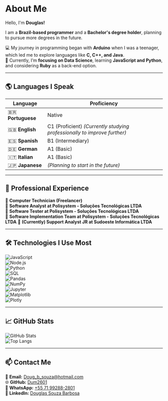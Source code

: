 # **About Me**  

Hello, I'm **Douglas!**  

I am a **Brazil-based programmer** and a **Bachelor's degree holder**, planning to pursue more degrees in the future.  

💻 My journey in programming began with **Arduino** when I was a teenager, which led me to explore languages like **C, C++, and Java**.  
🚀 Currently, I’m **focusing on Data Science**, learning **JavaScript and Python**, and considering **Ruby** as a back-end option.  

---

## **🌎 Languages I Speak**  

| Language            | Proficiency |  
|---------------------|------------|  
| 🇧🇷 **Portuguese**  | Native     |  
| 🇬🇧 **English**     | C1 (Proficient) *(Currently studying professionally to improve further)* |  
| 🇪🇸 **Spanish**     | B1 (Intermediary) |  
| 🇩🇪 **German**      | A1 (Basic) |  
| 🇮🇹 **Italian**     | A1 (Basic) |  
| 🇯🇵 **Japanese**    | *(Planning to start in the future)* |  

---

## **💼 Professional Experience**  
🔹 **Computer Technician (Freelancer)**  
🔹 **Software Analyst at Polisystem - Soluções Tecnológicas LTDA**  
🔹 **Software Tester at Polisystem - Soluções Tecnológicas LTDA**  
🔹 **Software Implementation Team at Polisystem - Soluções Tecnológicas LTDA**
🔹 **(Currently) Support Analyst JR at Sudoeste Informática LTDA** 

---

## **🛠️ Technologies I Use Most**  
![JavaScript](https://img.shields.io/badge/-JavaScript-F7DF1E?style=flat-square&logo=javascript&logoColor=black)  
![Node.js](https://img.shields.io/badge/-Node.js-339933?style=flat-square&logo=node.js&logoColor=white)  
![Python](https://img.shields.io/badge/-Python-3776AB?style=flat-square&logo=python&logoColor=white)  
![SQL](https://img.shields.io/badge/-SQL-4479A1?style=flat-square&logo=postgresql&logoColor=white)  
![Pandas](https://img.shields.io/badge/-Pandas-150458?style=flat-square&logo=pandas&logoColor=white)  
![NumPy](https://img.shields.io/badge/-NumPy-013243?style=flat-square&logo=numpy&logoColor=white)  
![Jupyter](https://img.shields.io/badge/-Jupyter-F37626?style=flat-square&logo=jupyter&logoColor=white)  
![Matplotlib](https://img.shields.io/badge/-Matplotlib-11557C?style=flat-square&logo=matplotlib&logoColor=white)  
![Plotly](https://img.shields.io/badge/-Plotly-3F4F75?style=flat-square&logo=plotly&logoColor=white)

---

## **📈 GitHub Stats**  
![GitHub Stats](https://github-readme-stats.vercel.app/api?username=Dum2601&show_icons=true&theme=tokyonight)  
![Top Langs](https://github-readme-stats.vercel.app/api/top-langs/?username=Dum2601&layout=compact&theme=tokyonight)  

---

## 📫 **Contact Me**  
📧 **Email:** [Doug_b_souza@hotmail.com](mailto:Doug_b_souza@hotmail.com)  
🌐 **GitHub:** [Dum2601](https://github.com/Dum2601)  
📱 **WhatsApp:** [+55 71 99288-2801](https://wa.me/5571992882801)  
🔗 **LinkedIn:** [Douglas Souza Barbosa](https://www.linkedin.com/in/douglas-souza-barbosa-2698b31b9/)  
